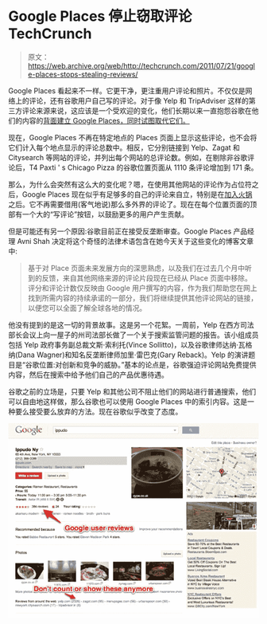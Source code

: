 # Google Places 停止窃取评论 TechCrunch

> 原文：<https://web.archive.org/web/http://techcrunch.com/2011/07/21/google-places-stops-stealing-reviews/>

Google Places 看起来不一样。它更干净，更注重用户评论和照片。不仅仅是网络上的评论，还有谷歌用户自己写的评论。对于像 Yelp 和 TripAdviser 这样的第三方评论来源来说，这应该是一个受欢迎的变化，他们长期以来一直抱怨谷歌在他们的内容的[背面建立 Google Places，同时试图取代它们。](https://web.archive.org/web/20230203144030/https://techcrunch.com/2011/06/01/google-places-borrowing-yelp-iphone-app/)

现在，Google Places 不再在特定地点的 Places 页面上显示这些评论，也不会将它们计入每个地点显示的评论总数中。相反，它分别链接到 Yelp、Zagat 和 Citysearch 等网站的评论，并列出每个网站的总评论数。例如，在剔除非谷歌评论后，T4 Paxti ' s Chicago Pizza 的谷歌位置页面从 1110 条评论增加到 171 条。

那么，为什么会突然有这么大的变化呢？嗯，在使用其他网站的评论作为占位符之后，Google Places 现在似乎有足够多的自己的评论来自立，特别是在[加入火锅](https://web.archive.org/web/20230203144030/https://techcrunch.com/2011/04/08/google-places-hotpot/)之后。它不再需要借用(客气地说)那么多外界的评论了。现在在每个位置页面的顶部有一个大的“写评论”按钮，以鼓励更多的用户产生贡献。

但是可能还有另一个原因:谷歌目前正在接受反垄断审查。Google Places 产品经理 Avni Shah 决定将这个奇怪的法律术语包含在她今天关于这些变化的博客文章中:

> 基于对 Place 页面未来发展方向的深思熟虑，以及我们在过去几个月中听到的反馈，来自其他网络来源的评论片段现在已经从 Place 页面中移除。评分和评论计数仅反映由 Google 用户撰写的内容，作为我们帮助您在网上找到所需内容的持续承诺的一部分，我们将继续提供其他评论网站的链接，以便您可以全面了解全球各地的情况。

他没有提到的是这一切的背景故事。这是另一个花絮。一周前，Yelp 在西方司法部长会议上向一屋子的州司法部长做了一个关于搜索监管问题的报告。该小组成员包括 Yelp 政府事务副总裁文斯·索利托(Vince Sollitto)，以及谷歌律师达纳·瓦格纳(Dana Wagner)和知名反垄断律师加里·雷巴克(Gary Reback)。Yelp 的演讲题目是“谷歌位置:对创新和竞争的威胁。”基本的论点是，谷歌强迫评论网站免费提供内容，然后在搜索中给予他们自己的产品优惠待遇。

谷歌之前的立场是，只要 Yelp 和其他公司不阻止他们的网站进行普通搜索，他们可以自由地这样做，那么谷歌也可以使用 Google Places 中的索引内容。这是一种要么接受要么放弃的方法。现在谷歌似乎改变了态度。

![](img/75213e7d47b2ca520545fcbb8a65b8ed.png)